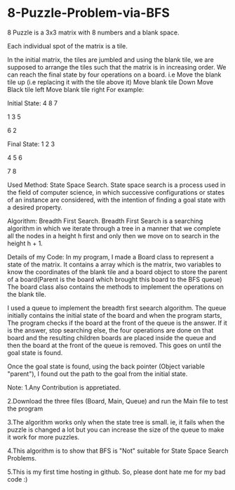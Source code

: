 # 8-Puzzle-Problem-via-BFS
8 Puzzle is a 3x3 matrix with 8 numbers and a blank space.

Each individual spot of the matrix is a tile. 

In the initial matrix, the tiles are jumbled and using the blank tile, we are supposed to arrange the tiles such that the matrix is in increasing order.
We can reach the final state by four operations on a board. i.e 
Move the blank tile up (i.e replacing it with the tile above it)
Move blank tile Down 
Move Black tile left 
Move blank tile right
For example:

Initial State:
4 8 7

1 3 5

6   2

Final State:
1 2 3 

4 5 6

7 8 

Used Method: State Space Search.
State space search is a process used in the field of computer science, in which successive configurations or states of an instance are considered, with the intention of finding a goal state with a desired property.

Algorithm: Breadth First Search.
Breadth First Search is a searching algorithm in which we iterate through a tree in a manner that we complete all the nodes in a height h first and only then we move on to search in the height h + 1. 

Details of my Code:
In my program, I made a Board class to represent a state of the matrix. It contains a array which is the matrix, two variables to know the coordinates of the blank tile and a board object to store the parent of a board(Parent is the board which brought this board to the BFS queue)
The board class also contains the methods to implement the operations on the blank tile.

I used a queue to implement the breadth first seearch algorithm. The queue initially contains the initial state of the board and when the program starts, The program checks if the board at the front of the queue is the answer. If it is the answer, stop searching else, the four operations are done on that board and the resulting children boards are placed inside the queue and then the board at the front of the queue is removed. This goes on until the goal state is found.

Once the goal state is found, using the back pointer (Object variable "parent"), I found out the path to the goal from the initial state.



Note:
1.Any Contribution is appretiated.

2.Download the three files (Board, Main, Queue) and run the Main file to test the program

3.The algorithm works only when the state tree is small. ie, it fails when the puzzle is changed a lot but you can increase the size of the queue to make it work for more puzzles.

4.This algorithm is to show that BFS is "Not" suitable for State Space Search Problems.

5.This is my first time hosting in github. So, please dont hate me for my bad code :)
